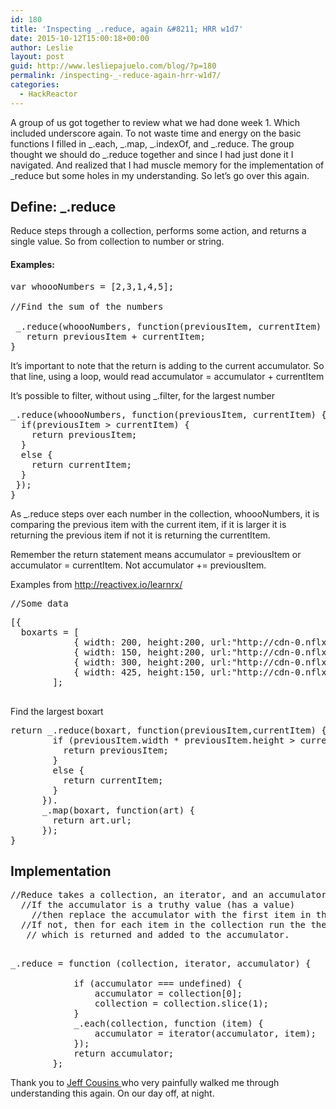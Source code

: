```yaml
---
id: 180
title: 'Inspecting _.reduce, again &#8211; HRR w1d7'
date: 2015-10-12T15:00:18+00:00
author: Leslie
layout: post
guid: http://www.lesliepajuelo.com/blog/?p=180
permalink: /inspecting-_-reduce-again-hrr-w1d7/
categories:
  - HackReactor
---
```

A group of us got together to review what we had done week 1. Which included underscore again. To not waste time and energy on the basic functions I filled in \_.each, \_.map, \_.indexOf, and \_.reduce. The group thought we should do \_.reduce together and since I had just done it I navigated. And realized that I had muscle memory for the implementation of \_reduce but some holes in my understanding. So let&#8217;s go over this again.

## Define: _.reduce

Reduce steps through a collection, performs some action, and returns a single value. So from collection to number or string.

#### Examples:

<pre>var whoooNumbers = [2,3,1,4,5];

//Find the sum of the numbers
 
 _.reduce(whoooNumbers, function(previousItem, currentItem) {
   return previousItem + currentItem;
}
</pre>

It&#8217;s important to note that the return is adding to the current accumulator. So that line, using a loop, would read accumulator = accumulator + currentItem

It&#8217;s possible to filter, without using _.filter, for the largest number

<pre>_.reduce(whoooNumbers, function(previousItem, currentItem) {
  if(previousItem &gt; currentItem) {
    return previousItem;
  }
  else {
    return currentItem;
  }
 });
}
</pre>

As _.reduce steps over each number in the collection, whoooNumbers, it is comparing the previous item with the current item, if it is larger it is returning the previous item if not it is returning the currentItem.

Remember the return statement means accumulator = previousItem or accumulator = currentItem. Not accumulator += previousItem.
  
Examples from <a href="http://reactivex.io/learnrx/" target="_blank">http://reactivex.io/learnrx/</a>

<pre>//Some data</pre>

<pre>[{
  boxarts = [
			{ width: 200, height:200, url:"http://cdn-0.nflximg.com/images/2891/Fracture200.jpg" },
			{ width: 150, height:200, url:"http://cdn-0.nflximg.com/images/2891/Fracture150.jpg" },
			{ width: 300, height:200, url:"http://cdn-0.nflximg.com/images/2891/Fracture300.jpg" },
			{ width: 425, height:150, url:"http://cdn-0.nflximg.com/images/2891/Fracture425.jpg" }
		];

</pre>

Find the largest boxart

<pre>return _.reduce(boxart, function(previousItem,currentItem) {
		if (previousItem.width * previousItem.height &gt; currentItem.width * currentItem.height) {
		  return previousItem;
		}
		else {
		  return currentItem;
		}
	  }).
	  _.map(boxart, function(art) {
		return art.url;
	  });
}
</pre>

## Implementation

<pre>//Reduce takes a collection, an iterator, and an accumulator. If there is no accumulator it sets the first item as the accumulator.
  //If the accumulator is a truthy value (has a value)
    //then replace the accumulator with the first item in the collection.
  //If not, then for each item in the collection run the the iterator function with the accumulator and current item and replace the accumulator.
   // which is returned and added to the accumulator.

</pre>

<pre>_.reduce = function (collection, iterator, accumulator) {
            
            if (accumulator === undefined) {
                accumulator = collection[0];
                collection = collection.slice(1);
            }
            _.each(collection, function (item) {
                accumulator = iterator(accumulator, item);
            });
            return accumulator;
        };</pre>

Thank you to <a href="https://twitter.com/jeffcousins" target="_blank">Jeff Cousins </a>who very painfully walked me through understanding this again. On our day off, at night.